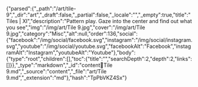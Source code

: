 {"parsed":{"_path":"/art/tile-9","_dir":"art","_draft":false,"_partial":false,"_locale":"","_empty":true,"title":"Tiles | XI","description":"Pattern play. Gaze into the center and find out what you see","img":"/img/art/Tile 9.jpg","cover":"/img/art/Tile 9.jpg","category":"Misc","alt":null,"order":136,"social":{"facebook":"/img/social/facebook.svg","instagram":"/img/social/instagram.svg","youtube":"/img/social/youtube.svg","facebookAlt":"Facebook","instagramAlt":"Instagram","youtubeAlt":"Youtube"},"body":{"type":"root","children":[],"toc":{"title":"","searchDepth":2,"depth":2,"links":[]}},"_type":"markdown","_id":"content:art:Tile 9.md","_source":"content","_file":"art/Tile 9.md","_extension":"md"},"hash":"TpPbVKZ4Sx"}